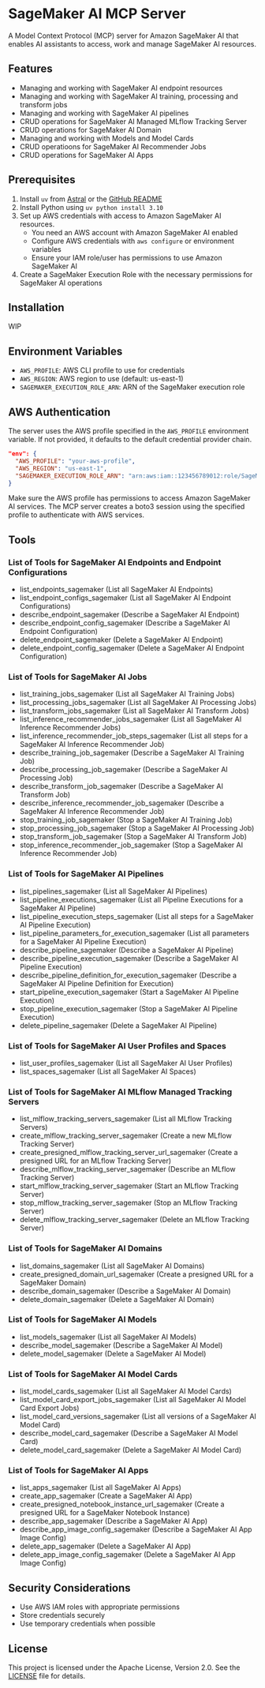 # SageMaker AI MCP Server

A Model Context Protocol (MCP) server for Amazon SageMaker AI that enables AI assistants to access, work and manage SageMaker AI resources.

## Features

- Managing and working with SageMaker AI endpoint resources
- Managing and working with SageMaker AI training, processing and transform jobs
- Managing and working with SageMaker AI pipelines
- CRUD operations for SageMaker AI Managed MLflow Tracking Server
- CRUD operations for SageMaker AI Domain
- Managing and working with Models and Model Cards
- CRUD operatioons for SageMaker AI Recommender Jobs
- CRUD operations for SageMaker AI Apps

## Prerequisites

1. Install `uv` from [Astral](https://docs.astral.sh/uv/getting-started/installation/) or the [GitHub README](https://github.com/astral-sh/uv#installation)
2. Install Python using `uv python install 3.10`
3. Set up AWS credentials with access to Amazon SageMaker AI resources.
   - You need an AWS account with Amazon SageMaker AI enabled
   - Configure AWS credentials with `aws configure` or environment variables
   - Ensure your IAM role/user has permissions to use Amazon SageMaker AI
4. Create a SageMaker Execution Role with the necessary permissions for SageMaker AI operations

## Installation

WIP

## Environment Variables

- `AWS_PROFILE`: AWS CLI profile to use for credentials
- `AWS_REGION`: AWS region to use (default: us-east-1)
- `SAGEMAKER_EXECUTION_ROLE_ARN`: ARN of the SageMaker execution role

## AWS Authentication

The server uses the AWS profile specified in the `AWS_PROFILE` environment variable. If not provided, it defaults to the default credential provider chain.

```json
"env": {
  "AWS_PROFILE": "your-aws-profile",
  "AWS_REGION": "us-east-1",
  "SAGEMAKER_EXECUTION_ROLE_ARN": "arn:aws:iam::123456789012:role/SageMakerExecutionRole"
}
```

Make sure the AWS profile has permissions to access Amazon SageMaker AI services. The MCP server creates a boto3 session using the specified profile to authenticate with AWS services.

## Tools

### List of Tools for SageMaker AI Endpoints and Endpoint Configurations
- list_endpoints_sagemaker (List all SageMaker AI Endpoints)
- list_endpoint_configs_sagemaker (List all SageMaker AI Endpoint Configurations)
- describe_endpoint_sagemaker (Describe a SageMaker AI Endpoint)
- describe_endpoint_config_sagemaker (Describe a SageMaker AI Endpoint Configuration)
- delete_endpoint_sagemaker (Delete a SageMaker AI Endpoint)
- delete_endpoint_config_sagemaker (Delete a SageMaker AI Endpoint Configuration)

### List of Tools for SageMaker AI Jobs
- list_training_jobs_sagemaker (List all SageMaker AI Training Jobs)
- list_processing_jobs_sagemaker (List all SageMaker AI Processing Jobs)
- list_transform_jobs_sagemaker (List all SageMaker AI Transform Jobs)
- list_inference_recommender_jobs_sagemaker (List all SageMaker AI Inference Recommender Jobs)
- list_inference_recommender_job_steps_sagemaker (List all steps for a SageMaker AI Inference Recommender Job)
- describe_training_job_sagemaker (Describe a SageMaker AI Training Job)
- describe_processing_job_sagemaker (Describe a SageMaker AI Processing Job)
- describe_transform_job_sagemaker (Describe a SageMaker AI Transform Job)
- describe_inference_recommender_job_sagemaker (Describe a SageMaker AI Inference Recommender Job)
- stop_training_job_sagemaker (Stop a SageMaker AI Training Job)
- stop_processing_job_sagemaker (Stop a SageMaker AI Processing Job)
- stop_transform_job_sagemaker (Stop a SageMaker AI Transform Job)
- stop_inference_recommender_job_sagemaker (Stop a SageMaker AI Inference Recommender Job)

### List of Tools for SageMaker AI Pipelines
- list_pipelines_sagemaker (List all SageMaker AI Pipelines)
- list_pipeline_executions_sagemaker (List all Pipeline Executions for a SageMaker AI Pipeline)
- list_pipeline_execution_steps_sagemaker (List all steps for a SageMaker AI Pipeline Execution)
- list_pipeline_parameters_for_execution_sagemaker (List all parameters for a SageMaker AI Pipeline Execution)
- describe_pipeline_sagemaker (Describe a SageMaker AI Pipeline)
- describe_pipeline_execution_sagemaker (Describe a SageMaker AI Pipeline Execution)
- describe_pipeline_definition_for_execution_sagemaker (Describe a SageMaker AI Pipeline Definition for Execution)
- start_pipeline_execution_sagemaker (Start a SageMaker AI Pipeline Execution)
- stop_pipeline_execution_sagemaker (Stop a SageMaker AI Pipeline Execution)
- delete_pipeline_sagemaker (Delete a SageMaker AI Pipeline)

### List of Tools for SageMaker AI User Profiles and Spaces
- list_user_profiles_sagemaker (List all SageMaker AI User Profiles)
- list_spaces_sagemaker (List all SageMaker AI Spaces)

### List of Tools for SageMaker AI MLflow Managed Tracking Servers
- list_mlflow_tracking_servers_sagemaker (List all MLflow Tracking Servers)
- create_mlflow_tracking_server_sagemaker (Create a new MLflow Tracking Server)
- create_presigned_mlflow_tracking_server_url_sagemaker (Create a presigned URL for an MLflow Tracking Server)
- describe_mlflow_tracking_server_sagemaker (Describe an MLflow Tracking Server)
- start_mlflow_tracking_server_sagemaker (Start an MLflow Tracking Server)
- stop_mlflow_tracking_server_sagemaker (Stop an MLflow Tracking Server)
- delete_mlflow_tracking_server_sagemaker (Delete an MLflow Tracking Server)

### List of Tools for SageMaker AI Domains
- list_domains_sagemaker (List all SageMaker AI Domains)
- create_presigned_domain_url_sagemaker (Create a presigned URL for a SageMaker Domain)
- describe_domain_sagemaker (Describe a SageMaker AI Domain)
- delete_domain_sagemaker (Delete a SageMaker AI Domain)

### List of Tools for SageMaker AI Models
- list_models_sagemaker (List all SageMaker AI Models)
- describe_model_sagemaker (Describe a SageMaker AI Model)
- delete_model_sagemaker (Delete a SageMaker AI Model)

### List of Tools for SageMaker AI Model Cards
- list_model_cards_sagemaker (List all SageMaker AI Model Cards)
- list_model_card_export_jobs_sagemaker (List all SageMaker AI Model Card Export Jobs)
- list_model_card_versions_sagemaker (List all versions of a SageMaker AI Model Card)
- describe_model_card_sagemaker (Describe a SageMaker AI Model Card)
- delete_model_card_sagemaker (Delete a SageMaker AI Model Card)

### List of Tools for SageMaker AI Apps
- list_apps_sagemaker (List all SageMaker AI Apps)
- create_app_sagemaker (Create a SageMaker AI App)
- create_presigned_notebook_instance_url_sagemaker (Create a presigned URL for a SageMaker Notebook Instance)
- describe_app_sagemaker (Describe a SageMaker AI App)
- describe_app_image_config_sagemaker (Describe a SageMaker AI App Image Config)
- delete_app_sagemaker (Delete a SageMaker AI App)
- delete_app_image_config_sagemaker (Delete a SageMaker AI App Image Config)

## Security Considerations

- Use AWS IAM roles with appropriate permissions
- Store credentials securely
- Use temporary credentials when possible

## License

This project is licensed under the Apache License, Version 2.0. See the [LICENSE](LICENSE) file for details.
